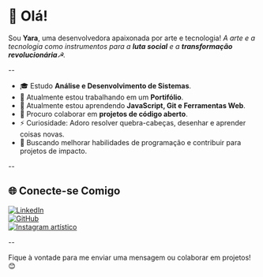 # 👋 Olá!
Sou **Yara**, uma desenvolvedora apaixonada por arte e tecnologia!
_A arte e a tecnologia como instrumentos para a **luta social** e a **transformação revolucionária**☭._

--

- 🎓 Estudo **Análise e Desenvolvimento de Sistemas**.
- 🔭 Atualmente estou trabalhando em um **Portifólio**. 
- 🌱 Atualmente estou aprendendo **JavaScript, Git e Ferramentas Web**.  
- 👯 Procuro colaborar em **projetos de código aberto**.  
- ⚡ Curiosidade: Adoro resolver quebra-cabeças, desenhar e aprender coisas novas.
- 🎯 Buscando melhorar habilidades de programação e contribuir para projetos de impacto.
  
--

## 🌐 Conecte-se Comigo  
[![LinkedIn](https://img.shields.io/badge/LinkedIn-000?style=for-the-badge&logo=linkedin&logoColor=0077B5)](https://www.linkedin.com/in/yara-rosa-dev)  
[![GitHub](https://img.shields.io/badge/GitHub-000?style=for-the-badge&logo=github&logoColor=white)](https://github.com/yararosasilva)  
[![Instagram artístico](https://img.shields.io/badge/Instagram-000?style=for-the-badge&logo=instagram&logoColor=E4405F)](https://instagram.com/ynharaart)

--

Fique à vontade para me enviar uma mensagem ou colaborar em projetos! 😊
